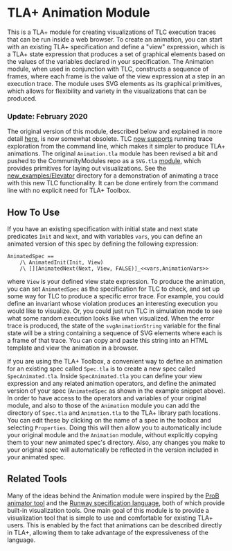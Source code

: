 # TLA+ Animation Module

This is a TLA+ module for creating visualizations of TLC execution traces that can be run inside a web browser. To create an animation, you can start with an existing TLA+ specification and define a "view" expression, which is a TLA+ state expression that produces a set of graphical elements based on the values of the variables declared in your specification. The Animation module, when used in conjunction with TLC, constructs a sequence of frames, where each frame is the value of the view expression at a step in an execution trace. The module uses SVG elements as its graphical primitives, which allows for flexibility and variety in the visualizations that can be produced. 

### Update: February 2020

The original version of this module, described below and explained in more detail [here](https://www.youtube.com/watch?v=mLF220fPrP4&t=2s), is now somewhat obsolete. TLC [now supports](https://github.com/tlaplus/tlaplus/issues/393) running trace exploration from the command line, which makes it simpler to produce TLA+ animations. The original `Animation.tla` module has been revised a bit and pushed to the CommunityModules repo as a `SVG.tla` [module](https://github.com/tlaplus/CommunityModules/blob/4a1032a541837e4775d48e5efab56ce1f026edf8/modules/SVG.tla), which provides primitives for laying out visualizations. See the [new_examples/Elevator](new_examples/Elevator) directory for a demonstration of animating a trace with this new TLC functionality. It can be done entirely from the command line with no explicit need for TLA+ Toolbox.


## How To Use

If you have an existing specification with initial state and next state predicates `Init` and `Next`, and with variables `vars`, you can define an animated version of this spec by defining the following expression:

```tla
AnimatedSpec ==
    /\ AnimatedInit(Init, View)
    /\ [][AnimatedNext(Next, View, FALSE)]_<<vars,AnimationVars>>  
```

where `View` is your defined view state expression. To produce the animation, you can set `AnimatedSpec` as the specification for TLC to check, and set up some way for TLC to produce a specific error trace. For example, you could define an invariant whose violation produces an interesting execution you would like to visualize. Or, you could just run TLC in simulation mode to see what some random execution looks like when visualized. When the error trace is produced, the state of the `svgAnimationString` variable for the final state will be a string containing a sequence of SVG elements where each is a frame of that trace. You can copy and paste this string into an HTML template and view the animation in a browser.

If you are using the TLA+ Toolbox, a convenient way to define an animation for an existing spec called `Spec.tla` is to create a new spec called `SpecAnimated.tla`. Inside `SpecAnimated.tla` you can define your view expression and any related animation operators, and define the animated version of your spec (`AnimatedSpec` as shown in the example snippet above). In order to have access to the operators and variables of your original module, and also to those of the `Animation` module you can add the directory of `Spec.tla` and `Animation.tla` to the TLA+ library path locations. You can edit these by clicking on the name of a spec in the toolbox and selecting `Properties`. Doing this will then allow you to automatically include your original module and the `Animation` module, without explicitly copying them to your new animated spec's directory. Also, any changes you make to your original spec will automatically be reflected in the version included in your animated spec.

## Related Tools

Many of the ideas behind the Animation module were inspired by the [ProB animator tool](https://www3.hhu.de/stups/prob/index.php/The_ProB_Animator_and_Model_Checker) and the [Runway specification language](https://engineering.salesforce.com/runway-intro-dc0d9578e248), both of which provide built-in visualization tools. One main goal of this module is to provide a visualization tool that is simple to use and comfortable for existing TLA+ users. This is enabled by the fact that animations can be described directly in TLA+, allowing them to take advantage of the expressiveness of the language.

